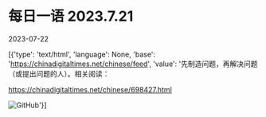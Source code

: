 # 每日一语 2023.7.21

2023-07-22

[{'type': 'text/html', 'language': None, 'base': 'https://chinadigitaltimes.net/chinese/feed', 'value': '先制造问题，再解决问题（或提出问题的人）。相关阅读：

https://chinadigitaltimes.net/chinese/698427.html

![GitHub](https://chinadigitaltimes.net/chinese/files/2023/07/image-1689990022321.png)'}]